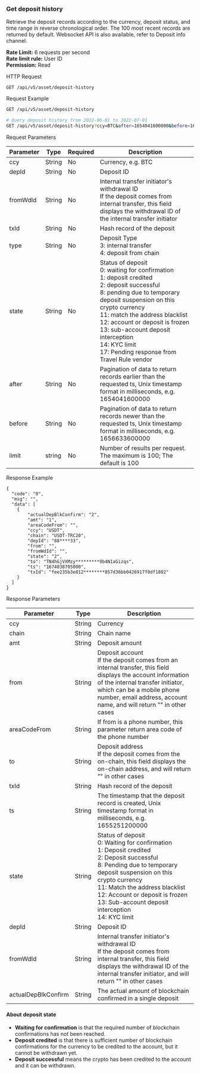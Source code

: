 ### Get deposit history
Retrieve the deposit records according to the currency, deposit status, and time range in reverse chronological order. The 100 most recent records are returned by default.
Websocket API is also available, refer to Deposit info channel.

**Rate Limit:** 6 requests per second  
**Rate limit rule:** User ID  
**Permission:** Read

HTTP Request
```
GET /api/v5/asset/deposit-history
```

Request Example
```bash
GET /api/v5/asset/deposit-history

# Query deposit history from 2022-06-01 to 2022-07-01
GET /api/v5/asset/deposit-history?ccy=BTC&after=1654041600000&before=1656633600000
```

Request Parameters

| Parameter | Type | Required | Description |
|-----------|------|----------|-------------|
| ccy | String | No | Currency, e.g. BTC |
| depId | String | No | Deposit ID |
| fromWdId | String | No | Internal transfer initiator's withdrawal ID<br>If the deposit comes from internal transfer, this field displays the withdrawal ID of the internal transfer initiator |
| txId | String | No | Hash record of the deposit |
| type | String | No | Deposit Type<br>3: internal transfer<br>4: deposit from chain |
| state | String | No | Status of deposit<br>0: waiting for confirmation<br>1: deposit credited<br>2: deposit successful<br>8: pending due to temporary deposit suspension on this crypto currency<br>11: match the address blacklist<br>12: account or deposit is frozen<br>13: sub-account deposit interception<br>14: KYC limit<br>17: Pending response from Travel Rule vendor |
| after | String | No | Pagination of data to return records earlier than the requested ts, Unix timestamp format in milliseconds, e.g. 1654041600000 |
| before | String | No | Pagination of data to return records newer than the requested ts, Unix timestamp format in milliseconds, e.g. 1656633600000 |
| limit | string | No | Number of results per request. The maximum is 100; The default is 100 |

Response Example
```
{
  "code": "0",
  "msg": "",
  "data": [
    {
        "actualDepBlkConfirm": "2",
        "amt": "1",
        "areaCodeFrom": "",
        "ccy": "USDT",
        "chain": "USDT-TRC20",
        "depId": "88****33",
        "from": "",
        "fromWdId": "",
        "state": "2",
        "to": "TN4hGjVXMzy*********9b4N1aGizqs",
        "ts": "1674038705000",
        "txId": "fee235b3e812********857d36bb0426917f0df1802"
    }
  ]
}
```

Response Parameters

| Parameter | Type | Description |
|-----------|------|-------------|
| ccy | String | Currency |
| chain | String | Chain name |
| amt | String | Deposit amount |
| from | String | Deposit account<br>If the deposit comes from an internal transfer, this field displays the account information of the internal transfer initiator, which can be a mobile phone number, email address, account name, and will return "" in other cases |
| areaCodeFrom | String | If from is a phone number, this parameter return area code of the phone number |
| to | String | Deposit address<br>If the deposit comes from the on-chain, this field displays the on-chain address, and will return "" in other cases |
| txId | String | Hash record of the deposit |
| ts | String | The timestamp that the deposit record is created, Unix timestamp format in milliseconds, e.g. 1655251200000 |
| state | String | Status of deposit<br>0: Waiting for confirmation<br>1: Deposit credited<br>2: Deposit successful<br>8: Pending due to temporary deposit suspension on this crypto currency<br>11: Match the address blacklist<br>12: Account or deposit is frozen<br>13: Sub-account deposit interception<br>14: KYC limit |
| depId | String | Deposit ID |
| fromWdId | String | Internal transfer initiator's withdrawal ID<br>If the deposit comes from internal transfer, this field displays the withdrawal ID of the internal transfer initiator, and will return "" in other cases |
| actualDepBlkConfirm | String | The actual amount of blockchain confirmed in a single deposit |

#### About deposit state
- **Waiting for confirmation** is that the required number of blockchain confirmations has not been reached.
- **Deposit credited** is that there is sufficient number of blockchain confirmations for the currency to be credited to the account, but it cannot be withdrawn yet.
- **Deposit successful** means the crypto has been credited to the account and it can be withdrawn.
